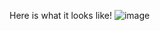 Here is what it looks like!
![image](https://github.com/rohxn10/Travel-Tracker/assets/116486412/9345bb4a-3707-4f46-9641-93e36c8bc247)

